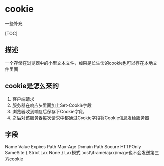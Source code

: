 # cookie
一些补充

[TOC]




## 描述
一个存储在浏览器中的小型文本文件，如果是长生命的cookie也可以存在本地文件里面





## cookie是怎么来的

1. 客户端请求
2. 服务器在响应头里面加上Set-Cookie字段
3. 浏览器收到响应后保存下Cookie字段，
4. 之后对该服务器每次请求中都通过Cookie字段将Cookie信息发给服务器




## 字段
Name Value
Expires
Path
Max-Age
Domain
Path
Socure
HTTPOnly
SameSite  {
	Strict 
	Lax
	None
}
Lax模式 post\iframe\ajax\image也不会发送第三方cookie